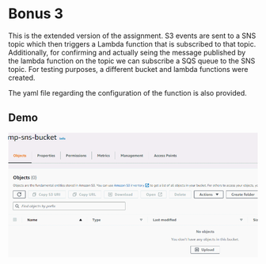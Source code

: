 # Bonus 3

This is the extended version of the assignment. S3 events are sent to a SNS topic which then triggers a Lambda function that is subscribed to that topic. Additionally, for confirming and actually seing the message published by the lambda function on the topic we can subscribe a SQS queue to the SNS topic. For testing purposes, a different bucket and lambda functions were created. 

The yaml file regarding the configuration of the function is also provided.

## Demo 

![](demo.gif)